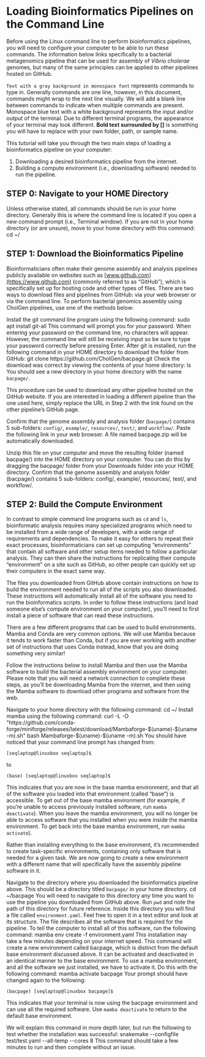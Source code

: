 # Loading Bioinformatics Pipelines on the Command Line 

Before using the Linux command line to perform bioinformatics pipelines, you will need to configure your computer to be 
able to run these commands. The information below links specifically to a bacterial metagenomics pipeline that can be 
used for assembly of *Vibrio cholerae* genomes, but many of the same principles can be applied to other pipelines 
hosted on GitHub.

<procedure title="Important notes for following this tutorial" type="choices">
    <step>
        <code>Text with a gray background in monospace font</code> represents commands to type in. Generally commands 
        are one line, however, in this document, commands might wrap to the next line visually. We will add a blank line
        between commands to indicate when multiple commands are present.
    </step>
    <step>
        <path>Monospace blue text with a white background</path> represents the input and/or output of the terminal. Due
        to different terminal programs, the appearance of your terminal may look different. 
    </step>
    <step>
        <b>Bold text surrounded by []</b> is something you will have to replace with your own folder, path, or sample 
        name.
    </step>
</procedure>

This tutorial will take you through the two main steps of loading a bioinformatics pipeline on your computer:
1. Downloading a desired bioinformatics pipeline from the internet.
2. Building a compute environment (i.e., downloading software) needed to run the pipeline.

## STEP 0: Navigate to your HOME Directory
Unless otherwise stated, all commands should be run in your home directory. Generally this is where the command line is 
located if you open a new command prompt (i.e., Terminal window).
<procedure type="steps">
    <step>
        If you are not in your home directory (or are unsure), move to your home directory with this command: 
        <code-block lang="bash">cd ~/</code-block>
    </step>
</procedure>

## STEP 1: Download the Bioinformatics Pipeline
Bioinformaticians often make their genome assembly and analysis pipelines publicly available on websites such as 
[www.github.com](https://www.github.com) (commonly referred to as “GitHub”), which is specifically set up for hosting 
code and other types of files. There are two ways to download files and pipelines from GitHub: via your web browser or 
via the command line. To perform bacterial genomics assembly using CholGen pipelines, use one of the methods below:

<tabs>
    <tab title="Command line">
        <procedure type="steps">
            <step>
                Install the git command line program using the following command:
                <code-block lang="bash">sudo apt install git-all</code-block>
                <note>
                    This command will prompt you for your password. When entering your password on the command line, no 
                    characters will appear. However, the command line will still be receiving input so be sure to type 
                    your password correctly before pressing Enter.
                </note>
            </step>
            <step >
                After git is installed, run the following command in your HOME directory to download the folder from 
                GitHub:
                <code-block lang="bash" id="repo-url">git clone https://github.com/CholGen/bacpage.git</code-block>
            </step>
            <step>
                Check the download was correct by viewing the contents of your home directory:
                <code-block lang="bash" >ls</code-block>
                You should see a new directory in your home directory with the name <code>bacpage/</code>.
                <p>This procedure can be used to download any other pipeline hosted on the GitHub website. If you are 
                interested in loading a different pipeline than the one used here, simply replace the URL in Step 2 with
                the link found on the other pipeline’s GitHub page.</p>
            </step>
            <step>
                Confirm that the genome assembly and analysis folder (<code>bacpage/</code>) contains 5 sub-folders: 
                <code>config/</code>, <code>example/</code>, <code>resources/</code>, <code>test/</code>, and 
                <code>workflow/</code>.
            </step>
        </procedure>
    </tab>
    <tab title="Web browser">
    <procedure type="steps">
        <step> 
            Paste the following link in your web browser.  A file named <path>bacpage.zip</path> will be automatically 
            downloaded.
            <p><a href="https://github.com/CholGen/bacpage/releases/latest/download/pipeline.zip" ></a></p>
        </step>
        <step>
            Unzip this file on your computer and move the resulting folder (named <path>bacpage/</path>) into the HOME 
            directory on your computer. You can do this by dragging the <path>bacpage/</path> folder from your Downloads
            folder into your HOME directory.
        </step>
        <step>
            Confirm that the genome assembly and analysis folder (<path>bacpage/</path>) contains 5 sub-folders: 
            <path>config/</path>, <path>example/</path>, <path>resources/</path>, <path>test/</path>, and 
            <path>workflow/</path>.
        </step>
    </procedure>
    </tab>
</tabs>

## STEP 2: Build the Compute Environment
In contrast to simple command line programs such as <code>cd</code> and <code>ls</code>, bioinformatic analysis requires
many specialized programs which need to be installed from a wide range of developers, with a wide range of requirements 
and dependencies. To make it easy for others to repeat their exact processes, bioinformaticians can set up computing 
“environments” that contain all software and other setup items needed to follow a particular analysis. They can then 
share the instructions for replicating their compute “environment” on a site such as GitHub, so other people can quickly
set up their computers in the exact same way.

The files you downloaded from GitHub above contain instructions on how to build the environment needed to run all of the
scripts you also downloaded. These instructions will automatically install all of the software you need to run the 
bioinformatics scripts. In order to follow these instructions (and load someone else’s compute environment on your 
computer), you’ll need to first install a piece of software that can read these instructions. 

There are a few different programs that can be used to build environments. <control>Mamba</control> and 
<control>Conda</control> are very common options. We will use Mamba because it tends to work faster 
than Conda, but if you are ever working with another set of instructions that uses 
Conda instead, know that you are doing something very similar!

Follow the instructions below to install Mamba and then use the Mamba software to build the bacterial assembly 
environment on your computer. Please note that you will need a network connection to complete these steps, as you’ll be 
downloading Mamba from the internet, and then using the Mamba software to download other programs and software from the 
web.

<procedure title="Installing Mamba" type="steps">
    <step>
        Navigate to your home directory with the following command:
        <code-block lang="bash" >cd ~/</code-block>
    </step>
    <step>
        Install mamba using the following command:
        <code-block lang="bash" >
        curl -L -O "https://github.com/conda-forge/miniforge/releases/latest/download/Mambaforge-$(uname)-$(uname -m).sh"
        bash Mambaforge-$(uname)-$(uname -m).sh
        </code-block>
        You should have noticed that your command line prompt has changed from:
        <p><code>[seqlaptop@linuxbox seqlaptop]$ </code></p>
        <p>to</p>
        <p><code>(base) [seqlaptop@linuxbox seqlaptop]$</code></p>
        This indicates that you are now in the <control>base</control> mamba environment, and that all of the software you 
        loaded into that environment (called “base”) is accessible.
        <tip> To get out of the <control>base</control> mamba environment (for example, if you’re unable to access previously
        installed software, run <code>mamba deactivate</code>). When you leave the mamba environment, you will no longer
        be able to access software that you installed when you were inside the mamba environment. To get back into the 
        <control>base</control> mamba environment, run <code>mamba activate</code>).</tip>
    </step>
</procedure>

Rather than installing everything to the base environment, it’s recommended to create task-specific 
environments, containing only software that is needed for a given task. We are now going to create a new 
environment with a different name that will specifically have the assembly pipeline software in it. 

<procedure title="Setting up the pipeline environment">
    <step>
        Navigate to the directory where you downloaded the bioinformatics pipeline above. This should be a directory 
        titled <code>bacpage/</code> in your home directory. 
        <code-block lang="bash" >cd ~/bacpage</code-block>
        You will need to navigate to this directory any time you want to use the pipeline you downloaded from GitHub 
        above. Run <code>pwd</code> and note the path of this directory for future reference.
    </step>
    <step>
        Inside this directory you will find a file called <code>environment.yaml</code>. Feel free to open it in a text 
        editor and look at its structure. The file describes all the software that is required for the pipeline. To tell
        the computer to install all of this software, run the following command:
        <code-block lang="bash">mamba env create -f environment.yaml</code-block>
        <note>This installation may take a few minutes depending on your internet speed. </note>
        This command will create a new environment called <control>bacpage</control>, which is distinct from the default
        <control>base</control> environment discussed above. It can be activated and deactivated in an identical manner 
        to the <control>base</control> environment. 
    </step>
    <step>
        To use a mamba environment, and all the software we just installed, we have to activate it. Do this with the 
        following command:
        <code-block lang="bash" >mamba activate bacpage</code-block>
        Your prompt should have changed again to the following:
        <p><code>(bacpage) [seqlaptop@linuxbox bacpage]$</code></p>
        <p>This indicates that your terminal is now using the <control>bacpage</control> environment and can use all the
        required software. Use <code>mamba deactivate</code> to return to the default <control>base</control> environment.</p>
    </step>
    <step>
        We will explain this command in more depth later, but run the following to test whether the installation was 
        successful:
        <code-block lang="bash" >snakemake --configfile test/test.yaml --all-temp --cores 8</code-block>
        This command should take a few minutes to run and then complete without an issue.
    </step>
</procedure>